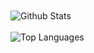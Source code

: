 
<br />
<br />
<img align="center" src="https://github-readme-stats.vercel.app/api?username=codemedic213515&count_private&include_all_commits=true&show_icons=true&line_height=30&title_color=CDB4DB&icon_color=CDB4DB&text_color=D3D3D3&bg_color=0A0A0A" alt="Github Stats">
<br />
<br />
<img src="https://github-readme-stats.vercel.app/api/top-langs/?username=codemedic213515&count_private=true&layout=compact&theme=dark&bg_color=0A0A0A" alt="Top Languages"/>
<br />
<br />
<br />
